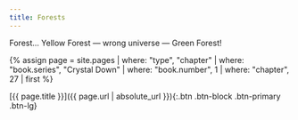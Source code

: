 ```yaml
---
title: Forests
---
```

Forest… Yellow Forest — wrong universe — Green Forest!

{% assign page = site.pages
  | where: "type", "chapter"
  | where: "book.series", "Crystal Down"
  | where: "book.number", 1
  | where: "chapter", 27
  | first %}

[{{ page.title }}]({{ page.url | absolute_url }}){:.btn .btn-block .btn-primary .btn-lg}
<!--more-->

